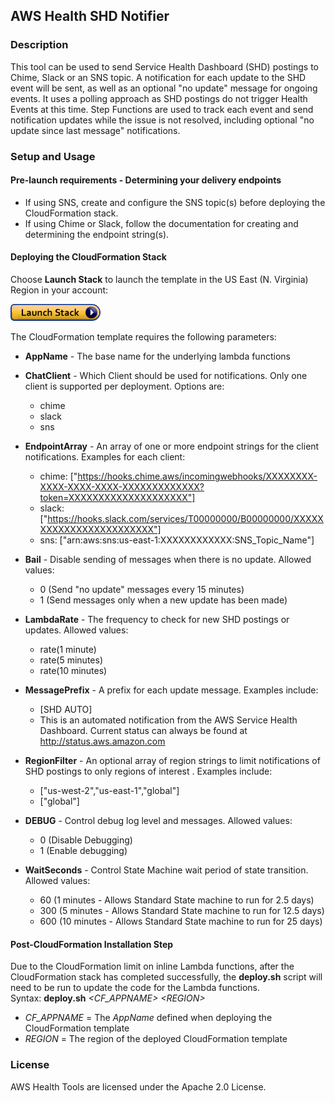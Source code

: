## AWS Health SHD Notifier

### Description

This tool can be used to send Service Health Dashboard (SHD) postings to Chime, Slack or an SNS topic. A notification for each update to the SHD event will be sent, as well as an optional "no update" message for ongoing events. It uses a polling approach as SHD postings do not trigger Health Events at this time. Step Functions are used to track each event and send notification updates while the issue is not resolved, including optional "no update since last message" notifications. 

### Setup and Usage

#### Pre-launch requirements - Determining your delivery endpoints
- If using SNS, create and configure the SNS topic(s) before deploying the CloudFormation stack.
- If using Chime or Slack, follow the documentation for creating and determining the endpoint string(s). 

#### Deploying the CloudFormation Stack
Choose **Launch Stack** to launch the template in the US East (N. Virginia) Region in your account:

[![Launch AWS Health SMS Notifier](../images/cloudformation-launch-stack.png)](https://console.aws.amazon.com/cloudformation/home?region=us-east-1#/stacks/new?stackName=ShdNotifier&templateURL=https://s3.amazonaws.com/aws-health-tools-assets/cloudformation-templates/shd-notifier.yml)

The CloudFormation template requires the following parameters:

- **AppName** - The base name for the underlying lambda functions 

- **ChatClient** - Which Client should be used for notifications. Only one client is supported per deployment. Options are:
  - chime
  - slack
  - sns

- **EndpointArray** - An array of one or more endpoint strings for the client notifications. Examples for each client:
  - chime: ["https://hooks.chime.aws/incomingwebhooks/XXXXXXXX-XXXX-XXXX-XXXX-XXXXXXXXXXXXX?token=XXXXXXXXXXXXXXXXXXXX"]
  - slack: ["https://hooks.slack.com/services/T00000000/B00000000/XXXXXXXXXXXXXXXXXXXXXXXX"]
  - sns: ["arn:aws:sns:us-east-1:XXXXXXXXXXXX:SNS_Topic_Name"]

- **Bail** - Disable sending of messages when there is no update. Allowed values:
  - 0 (Send "no update" messages every 15 minutes)
  - 1 (Send messages only when a new update has been made)

- **LambdaRate** - The frequency to check for new SHD postings or updates. Allowed values:
  - rate(1 minute)
  - rate(5 minutes)
  - rate(10 minutes)

- **MessagePrefix** - A prefix for each update message. Examples include: 
  - [SHD AUTO]
  - This is an automated notification from the AWS Service Health Dashboard. Current status can always be found at http://status.aws.amazon.com

- **RegionFilter** - An optional array of region strings to limit notifications of SHD postings to only regions of interest . Examples include:
  - ["us-west-2","us-east-1","global"]
  - ["global"]

- **DEBUG** - Control debug log level and messages. Allowed values:
  - 0 (Disable Debugging)
  - 1 (Enable debugging)

- **WaitSeconds** - Control State Machine wait period of state transition. Allowed values:
  - 60 (1 minutes - Allows Standard State machine to run for 2.5 days)
  - 300 (5 minutes - Allows Standard State machine to run for 12.5 days)
  - 600 (10 minutes - Allows Standard State machine to run for 25 days)

#### Post-CloudFormation Installation Step
Due to the CloudFormation limit on inline Lambda functions, after the CloudFormation stack has completed successfully, the **deploy.sh** script will need to be run to update the code for the Lambda functions. <br />
Syntax: **deploy.sh** _\<CF_APPNAME\>_ _\<REGION\>_ <br/>
  - *CF_APPNAME* = The *AppName* defined when deploying the CloudFormation template
  - *REGION* = The region of the deployed CloudFormation template 
 
### License
AWS Health Tools are licensed under the Apache 2.0 License.
